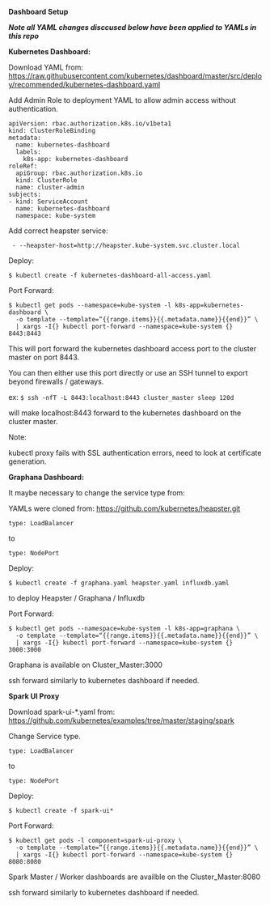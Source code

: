 **Dashboard Setup**

**_Note all YAML changes disccused below have been applied to YAMLs in this repo_**

**Kubernetes Dashboard:**

Download YAML from: <https://raw.githubusercontent.com/kubernetes/dashboard/master/src/deploy/recommended/kubernetes-dashboard.yaml>

Add Admin Role to deployment YAML to allow admin access without authentication.

```
apiVersion: rbac.authorization.k8s.io/v1beta1
kind: ClusterRoleBinding
metadata:
  name: kubernetes-dashboard
  labels:
    k8s-app: kubernetes-dashboard
roleRef:
  apiGroup: rbac.authorization.k8s.io
  kind: ClusterRole
  name: cluster-admin
subjects:
- kind: ServiceAccount
  name: kubernetes-dashboard
  namespace: kube-system
```
Add correct heapster service:

```
 - --heapster-host=http://heapster.kube-system.svc.cluster.local
```

Deploy:

`$ kubectl create -f kubernetes-dashboard-all-access.yaml `

Port Forward:

```
$ kubectl get pods --namespace=kube-system -l k8s-app=kubernetes-dashboard \
  -o template --template=“{{range.items}}{{.metadata.name}}{{end}}” \
  | xargs -I{} kubectl port-forward --namespace=kube-system {} 8443:8443
```

This will port forward the kubernetes dashboard access port to the cluster master on port 8443.

You can then either use this port directly or use an SSH tunnel to export beyond firewalls / gateways.

ex: `$ ssh -nfT -L 8443:localhost:8443 cluster_master sleep 120d`

will make localhost:8443 forward to the kubernetes dashboard on the cluster master. 

Note:

kubectl proxy fails with SSL authentication errors, need to look at certificate generation.

**Graphana Dashboard:**

It maybe necessary to change the service type from:

YAMLs were cloned from: <https://github.com/kubernetes/heapster.git>

`type: LoadBalancer `

to

`type: NodePort`

Deploy:


`$ kubectl create -f graphana.yaml heapster.yaml influxdb.yaml`

to deploy Heapster / Graphana / Influxdb

Port Forward:

```
$ kubectl get pods --namespace=kube-system -l k8s-app=graphana \
  -o template --template=“{{range.items}}{{.metadata.name}}{{end}}” \
  | xargs -I{} kubectl port-forward --namespace=kube-system {} 3000:3000
```

Graphana is available on Cluster_Master:3000

ssh forward similarly to kubernetes dashboard if needed.


**Spark UI Proxy**

Download spark-ui-*.yaml from: <https://github.com/kubernetes/examples/tree/master/staging/spark>


Change Service type.

`type: LoadBalancer `   

to

`type: NodePort`


Deploy:

`$ kubectl create -f spark-ui*`

Port Forward:

```
$ kubectl get pods -l component=spark-ui-proxy \
  -o template --template=“{{range.items}}{{.metadata.name}}{{end}}” \
  | xargs -I{} kubectl port-forward --namespace=kube-system {} 8080:8080
```

Spark Master / Worker dashboards are availble on the Cluster_Master:8080

ssh forward similarly to kubernetes dashboard if needed.


